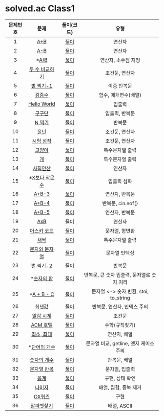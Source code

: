 # solved.ac Class1

| 문제번호 |  문제  | 풀이(코드) | 유형 |      
|  :---:  | :---: |   :---:  |   :---:  |        
| 1  | [A+B](https://www.acmicpc.net/problem/1000) | [풀이]() | 연산자 |        
| 2  | [A-B](https://www.acmicpc.net/problem/1001) | [풀이]() | 연산자 |        
| 3  | *[A/B](https://www.acmicpc.net/problem/1008) | [풀이]() | 연산자, 소수점 지정 |        
| 4  | [두 수 비교하기](https://www.acmicpc.net/problem/1330) | [풀이]() | 조건문, 연산자 |        
| 5  | [별 찍기-1](https://www.acmicpc.net/problem/2438) | [풀이]() | 이중 반복문 |        
| 6  | [검증수](https://www.acmicpc.net/problem/2475) | [풀이]() | 함수, 매개변수(배열) |        
| 7  | [Hello World](https://www.acmicpc.net/problem/2557) | [풀이]() | 입출력 |      
| 8  | [구구단](https://www.acmicpc.net/problem/2739) | [풀이]() | 입출력, 반복문 |        
| 9  | [N 찍기](https://www.acmicpc.net/problem/2741) | [풀이]() | 반복문 |        
| 10  | [윤년](https://www.acmicpc.net/problem/2753) | [풀이]() | 조건문, 연산자 |        
| 11  | [시험 성적](https://www.acmicpc.net/problem/9498) | [풀이]() | 조건문, 연산자 |        
| 12  | [고양이](https://www.acmicpc.net/problem/10171) | [풀이]() | 특수문자열 출력 |        
| 13  | [개](https://www.acmicpc.net/problem/10172) | [풀이]() | 특수문자열 출력 |        
| 14  | [사칙연산](https://www.acmicpc.net/problem/10869) | [풀이]() | 연산자 |        
| 15  | *[X보다 작은 수](https://www.acmicpc.net/problem/10871) | [풀이]() | 입출력 심화 |        
| 16  | [A+B-3](https://www.acmicpc.net/problem/10950) | [풀이]() | 연산자, 반복문 |        
| 17  | [A+B-4](https://www.acmicpc.net/problem/10951) | [풀이]() | 반복문, cin.eof() |        
| 18  | [A+B-5](https://www.acmicpc.net/problem/10952) | [풀이]() | 연산자, 반복문 |        
| 19  | [AxB](https://www.acmicpc.net/problem/10998) | [풀이]() | 연산자 |        
| 20  | [아스키 코드](https://www.acmicpc.net/problem/11654) | [풀이]() | 문자열, 형변환 |        
| 21  | [새싹](https://www.acmicpc.net/problem/25083) | [풀이]() | 특수문자열 출력 |        
| 22  | [문자와 문자열](https://www.acmicpc.net/problem/27866) | [풀이]() | 문자열 인덱싱 |        
| 23  | [별 찍기-2](https://www.acmicpc.net/problem/2439) | [풀이]() | 반복문 |    
| 24  | *[숫자의 합](https://www.acmicpc.net/problem/11720) | [풀이]() | 반복문, 큰 숫자 입출력, 문자열로 숫자 처리 |    
| 25  | *[A + B - C](https://www.acmicpc.net/problem/31403) | [풀이]() | 문자열 <-> 숫자 변환, stoi, to_string |    
| 26  | [최댓값](https://www.acmicpc.net/problem/2562) | [풀이]() | 반복문, 연산자, 인덱스 주의 |    
| 27  | [알람 시계](https://www.acmicpc.net/problem/2884) | [풀이]() | 조건문 |    
| 28  | [ACM 호텔](https://www.acmicpc.net/problem/10250) | [풀이]() | 수학(규칙찾기) |    
| 29  | [최소, 최대](https://www.acmicpc.net/problem/10818) | [풀이]() | 연산자, 배열 |    
| 30  | *[단어의 개수](https://www.acmicpc.net/problem/1152) | [풀이]() | 문자열 비교, getline, 엣지 케이스 주의 |    
| 31  | [숫자의 개수](https://www.acmicpc.net/problem/2577) | [풀이]() | 반복문, 배열 |     
| 32  | [문자열 반복](https://www.acmicpc.net/problem/2675) | [풀이]() | 문자열, 입출력 |   
| 33  | [음계](https://www.acmicpc.net/problem/2920) | [풀이]() | 구현, 상태 확인 |  
| 34  | [나머지](https://www.acmicpc.net/problem/3052) | [풀이]() | 배열, 집합, 중복 제거 |   
| 35  | [OX퀴즈](https://www.acmicpc.net/problem/8958) | [풀이]() | 구현 |  
| 36  | [알파벳찾기](https://www.acmicpc.net/problem/10809) | [풀이]() | 배열, ASCII |    

